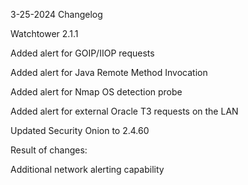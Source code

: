 3-25-2024 Changelog

Watchtower 2.1.1

Added alert for GOIP/IIOP requests

Added alert for Java Remote Method Invocation

Added alert for Nmap OS detection probe

Added alert for external Oracle T3 requests on the LAN

Updated Security Onion to 2.4.60


Result of changes:

Additional network alerting capability
